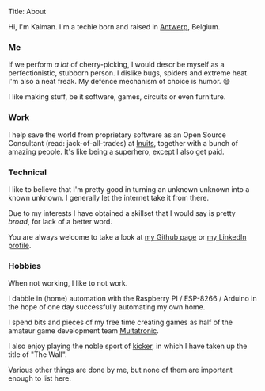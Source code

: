 Title: About

Hi, I'm Kalman. I'm a techie born and raised in [Antwerp][1], Belgium.

### Me

If we perform _a lot_ of cherry-picking, I would describe myself as a
perfectionistic, stubborn person. I dislike bugs, spiders and extreme heat.
I'm also a neat freak. My defence mechanism of choice is humor. &#128517;

I like making stuff, be it software, games, circuits or even furniture.

### Work

I help save the world from proprietary software as an Open Source Consultant
(read: jack-of-all-trades) at [Inuits][2], together with a bunch of amazing
people. It's like being a superhero, except I also get paid.

### Technical

I like to believe that I'm pretty good in turning an unknown unknown into a
known unknown. I generally let the internet take it from there.

Due to my interests I have obtained a skillset that I would say is pretty
*broad*, for lack of a better word.

You are always welcome to take a look at [my Github page][3] or [my LinkedIn profile][4].

### Hobbies

When not working, I like to not work.

I dabble in (home) automation with the Raspberry PI / ESP-8266 / Arduino in
the hope of one day successfully automating my own home.

I spend bits and pieces of my free time creating games as half of the amateur
game development team [Multatronic][5].

I also enjoy playing the noble sport of [kicker][6], in which I have taken up
the title of "The Wall".

Various other things are done by me, but none of them are important enough to
list here.

[1]: https://en.wikipedia.org/wiki/Antwerp
[2]: https://inuits.eu
[3]: https://github.com/kalmanolah
[4]: https://linkedin.com/in/KalmanOlah
[5]: http://multatronic.com/
[6]: https://en.wikipedia.org/wiki/Table_football
